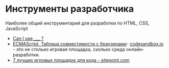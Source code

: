 # Инструменты разработчика

Наиболее общий инструментарий для разработки по HTML, CSS, JavaScript

- [Can I use \_\_\_ ?](https://caniuse.com/)
- [ECMAScript. Таблица совместимости с браузерами](http://kangax.github.io/compat-table/es6/)- [codesandbox.io](https://codesandbox.io/) - это не столько игровая площадка, сколько среда онлайн-разработки.
- [7 лучших игровых площадок для кода - sitepoint.com](https://www.sitepoint.com/7-code-playgrounds/)
